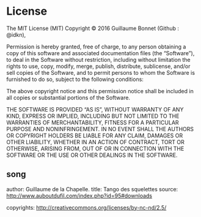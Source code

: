 # License
The MIT License (MIT)
Copyright © 2016 Guillaume Bonnet (Github : @idkn),

Permission is hereby granted, free of charge, to any person obtaining a copy of this software and associated documentation files (the “Software”), to deal in the Software without restriction, including without limitation the rights to use, copy, modify, merge, publish, distribute, sublicense, and/or sell copies of the Software, and to permit persons to whom the Software is furnished to do so, subject to the following conditions:

The above copyright notice and this permission notice shall be included in all copies or substantial portions of the Software.

THE SOFTWARE IS PROVIDED “AS IS”, WITHOUT WARRANTY OF ANY KIND, EXPRESS OR IMPLIED, INCLUDING BUT NOT LIMITED TO THE WARRANTIES OF MERCHANTABILITY, FITNESS FOR A PARTICULAR PURPOSE AND NONINFRINGEMENT. IN NO EVENT SHALL THE AUTHORS OR COPYRIGHT HOLDERS BE LIABLE FOR ANY CLAIM, DAMAGES OR OTHER LIABILITY, WHETHER IN AN ACTION OF CONTRACT, TORT OR OTHERWISE, ARISING FROM, OUT OF OR IN CONNECTION WITH THE SOFTWARE OR THE USE OR OTHER DEALINGS IN THE SOFTWARE.

## song
author:  Guillaume de la Chapelle.
title: Tango des squelettes
source: http://www.auboutdufil.com/index.php?id=95#downloads

copyrights: http://creativecommons.org/licenses/by-nc-nd/2.5/
